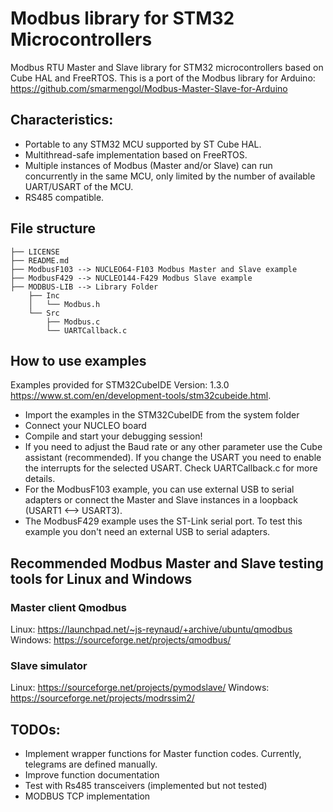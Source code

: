 # Modbus library for STM32 Microcontrollers
Modbus RTU Master and Slave library for STM32 microcontrollers 
based on Cube HAL and FreeRTOS.
This is a port of the Modbus library for Arduino: https://github.com/smarmengol/Modbus-Master-Slave-for-Arduino

## Characteristics:
- Portable to any STM32 MCU supported by ST Cube HAL.
- Multithread-safe implementation based on FreeRTOS. 
- Multiple instances of Modbus (Master and/or Slave) can run concurrently in the same MCU,
  only limited by the number of available UART/USART of the MCU.
- RS485 compatible.

## File structure
```
├── LICENSE
├── README.md
├── ModbusF103 --> NUCLEO64-F103 Modbus Master and Slave example
├── ModbusF429 --> NUCLEO144-F429 Modbus Slave example
├── MODBUS-LIB --> Library Folder
    ├── Inc
    │   └── Modbus.h 
    └── Src
        ├── Modbus.c 
        └── UARTCallback.c 
```
## How to use examples
Examples provided for STM32CubeIDE Version: 1.3.0 https://www.st.com/en/development-tools/stm32cubeide.html.

- Import the examples in the STM32CubeIDE from the system folder
- Connect your NUCLEO board
- Compile and start your debugging session!
- If you need to adjust the Baud rate or any other parameter use the Cube assistant (recommended). If you change the USART you need to enable the interrupts for the selected USART. Check UARTCallback.c for more details.
- For the ModbusF103 example, you can use external USB to serial adapters or connect the Master and Slave instances in a loopback (USART1 <--> USART3).
- The ModbusF429 example uses the ST-Link serial port. To test this example you don't need an external USB to serial adapters.


## Recommended Modbus Master and Slave testing tools for Linux and Windows

### Master client Qmodbus
Linux:    https://launchpad.net/~js-reynaud/+archive/ubuntu/qmodbus
Windows:  https://sourceforge.net/projects/qmodbus/

### Slave simulator
Linux: https://sourceforge.net/projects/pymodslave/
Windows: https://sourceforge.net/projects/modrssim2/

## TODOs:
- Implement wrapper functions for Master function codes. Currently, telegrams are defined manually. 
- Improve function documentation
- Test with Rs485 transceivers (implemented but not tested)
- MODBUS TCP implementation
